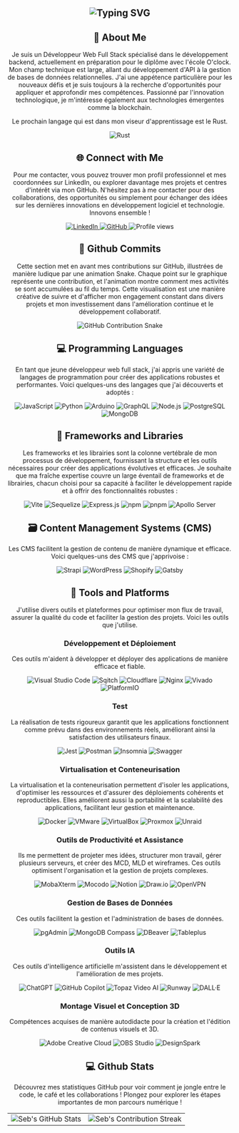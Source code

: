 <section align="center">
  <h1>
    <img
      src="https://readme-typing-svg.herokuapp.com?font=Jetbrains+mono&size=40&duration=3000&color=008000&center=true&vCenter=true&width=435&lines=Hey..+I'm+Seb;This+is..;..my+Github..;"
      alt="Typing SVG"
    />
  </h1>
</section>

<section align="center">
  <h2>📖 About Me</h2>
  <p>
    Je suis un Développeur Web Full Stack spécialisé dans le développement
    backend, actuellement en préparation pour le diplôme avec l'école O'clock.
    Mon champ technique est large, allant du développement d'API à la gestion de
    bases de données relationnelles. J'ai une appétence particulière pour les
    nouveaux défis et je suis toujours à la recherche d'opportunités pour
    appliquer et approfondir mes compétences. Passionné par l'innovation
    technologique, je m'intéresse également aux technologies émergentes comme la
    blockchain.
  </p>
  <p>
    Le prochain langage qui est dans mon viseur d'apprentissage est le Rust.
  </p>
  <section align="center">
    <img
      src="https://img.shields.io/badge/Rust-000000?style=for-the-badge&logo=rust&logoColor=white"
      alt="Rust"
    />
  </section>
</section>

<section align="center">
  <h2 align="center" class="section-heading">🌐 Connect with Me</h2>
  <p>
    Pour me contacter, vous pouvez trouver mon profil professionnel et mes
    coordonnées sur LinkedIn, ou explorer davantage mes projets et centres
    d'intérêt via mon GitHub. N'hésitez pas à me contacter pour des
    collaborations, des opportunités ou simplement pour échanger des idées sur
    les dernières innovations en développement logiciel et technologie. Innovons
    ensemble !
  </p>
  <section align="center">
    <a href="https://www.linkedin.com/in/sébastien-robert-dev">
      <img
        src="https://img.shields.io/badge/SebastienRobert-0077B5?style=for-the-badge&logo=linkedin&logoColor=white"
        alt="LinkedIn"
      />
    </a>
    <a href="https://github.com/Sebdev43">
      <img
        src="https://img.shields.io/badge/View%20on%20GitHub-%230077B5.svg?&style=for-the-badge&logo=github&logoColor=white"
        alt="GitHub"
      />
    </a>
    <img
      src="https://komarev.com/ghpvc/?username=Sebdev43&style=for-the-badge"
      alt="Profile views"
    />
  </section>

  <section align="center">
    <h2>🚀 Github Commits</h2>
    <p>
      Cette section met en avant mes contributions sur GitHub, illustrées de manière ludique par une animation Snake. Chaque point sur le graphique représente une contribution, et l'animation montre comment mes activités se sont accumulées au fil du temps. Cette visualisation est une manière créative de suivre et d'afficher mon engagement constant dans divers projets et mon investissement dans l'amélioration continue et le développement collaboratif.
    </p>
<picture>
  <source media="(prefers-color-scheme: dark)" srcset="https://github.com/Sebdev43/Sebdev43/blob/output/dist/github-snake-dark.svg">
  <source media="(prefers-color-scheme: light)" srcset="https://github.com/Sebdev43/Sebdev43/blob/output/dist/github-snake.svg">
  <img alt="GitHub Contribution Snake" src="https://github.com/Sebdev43/Sebdev43/blob/output/dist/github-snake.svg">
</picture>

  </section>

  <h2 align="center" class="section-heading">💻 Programming Languages</h2>
  <p>
    En tant que jeune développeur web full stack, j'ai appris une variété de
    langages de programmation pour créer des applications robustes et
    performantes. Voici quelques-uns des langages que j'ai découverts et adoptés
    :
  </p>

  <section align="center">
    <img
      src="https://img.shields.io/badge/JavaScript-F7DF1E?style=for-the-badge&logo=javascript&logoColor=black"
      alt="JavaScript"
    />
    <img
      src="https://img.shields.io/badge/Python-3776AB?style=for-the-badge&logo=python&logoColor=white"
      alt="Python"
    />
    <img
      src="https://img.shields.io/badge/Arduino-00979D?style=for-the-badge&logo=arduino&logoColor=white"
      alt="Arduino"
    />
    <img
      src="https://img.shields.io/badge/GraphQL-E10098?style=for-the-badge&logo=graphql&logoColor=white"
      alt="GraphQL"
    />
    <img
      src="https://img.shields.io/badge/Node.js-339933?style=for-the-badge&logo=nodedotjs&logoColor=white"
      alt="Node.js"
    />
    <img
      src="https://img.shields.io/badge/PostgreSQL-336791?style=for-the-badge&logo=postgresql&logoColor=white"
      alt="PostgreSQL"
    />
    <img
      src="https://img.shields.io/badge/MongoDB-47A248?style=for-the-badge&logo=mongodb&logoColor=white"
      alt="MongoDB"
    />
  </section>

  <h2 align="center" class="section-heading">📖 Frameworks and Libraries</h2>
  <p>
    Les frameworks et les librairies sont la colonne vertébrale de mon processus
    de développement, fournissant la structure et les outils nécessaires pour
    créer des applications évolutives et efficaces. Je souhaite que ma fraîche
    expertise couvre un large éventail de frameworks et de librairies, chacun
    choisi pour sa capacité à faciliter le développement rapide et à offrir des
    fonctionnalités robustes :
  </p>
  <section align="center">
    <img
      src="https://img.shields.io/badge/Vite-646CFF?style=for-the-badge&logo=vite&logoColor=white"
      alt="Vite"
    />
    <img
      src="https://img.shields.io/badge/Sequelize-52B0E7?style=for-the-badge&logo=sequelize&logoColor=white"
      alt="Sequelize"
    />
    <img
      src="https://img.shields.io/badge/Express.js-000000?style=for-the-badge&logo=express&logoColor=white"
      alt="Express.js"
    />
    <img
      src="https://img.shields.io/badge/npm-CB3837?style=for-the-badge&logo=npm&logoColor=white"
      alt="npm"
    />
    <img
      src="https://img.shields.io/badge/pnpm-F69220?style=for-the-badge&logo=pnpm&logoColor=white"
      alt="pnpm"
    />
    <img
      src="https://img.shields.io/badge/Apollo_Server-311C87?style=for-the-badge&logo=apollo-graphql&logoColor=white"
      alt="Apollo Server"
    />
  </section>

  <h2 align="center" class="section-heading">
    🗃️ Content Management Systems (CMS)
  </h2>
  <p>
    Les CMS facilitent la gestion de contenu de manière dynamique et efficace.
    Voici quelques-uns des CMS que j'apprivoise :
  </p>
  <section align="center">
    <img
      src="https://img.shields.io/badge/Strapi-2E7EEA?style=for-the-badge&logo=strapi&logoColor=white"
      alt="Strapi"
    />
    <img
      src="https://img.shields.io/badge/WordPress-21759B?style=for-the-badge&logo=wordpress&logoColor=white"
      alt="WordPress"
    />
    <img
      src="https://img.shields.io/badge/Shopify-7AB55C?style=for-the-badge&logo=shopify&logoColor=white"
      alt="Shopify"
    />
    <img
      src="https://img.shields.io/badge/Gatsby-663399?style=for-the-badge&logo=gatsby&logoColor=white"
      alt="Gatsby"
    />
  </section>

  <h2 align="center" class="section-heading">🔧 Tools and Platforms</h2>
  <p>
    J'utilise divers outils et plateformes pour optimiser mon flux de travail,
    assurer la qualité du code et faciliter la gestion des projets. Voici les
    outils que j'utilise.
  </p>

  <h3>Développement et Déploiement</h3>
  <p>
    Ces outils m'aident à développer et déployer des applications de manière
    efficace et fiable.
  </p>
  <section align="center">
    <img
      src="https://img.shields.io/badge/Visual_Studio_Code-007ACC?style=for-the-badge&logo=visual-studio-code&logoColor=white"
      alt="Visual Studio Code"
    />
    <img
      src="https://img.shields.io/badge/Sqitch-232F3E?style=for-the-badge&logo=sqitch&logoColor=white"
      alt="Sqitch"
    />
    <img
      src="https://img.shields.io/badge/Cloudflare-F38020?style=for-the-badge&logo=cloudflare&logoColor=white"
      alt="Cloudflare"
    />
    <img
      src="https://img.shields.io/badge/nginx-009639?style=for-the-badge&logo=nginx&logoColor=white"
      alt="Nginx"
    />
    <img
      src="https://img.shields.io/badge/Vivado-FF6F00?style=for-the-badge&logo=xilinx&logoColor=white"
      alt="Vivado"
    />
    <img
      src="https://img.shields.io/badge/PlatformIO-FF7F32?style=for-the-badge&logo=platformio&logoColor=white"
      alt="PlatformIO"
    />
  </section>

  <h3>Test</h3>
  <p>
    La réalisation de tests rigoureux garantit que les applications fonctionnent
    comme prévu dans des environnements réels, améliorant ainsi la satisfaction
    des utilisateurs finaux.
  </p>

  <section align="center">
    <img
      src="https://img.shields.io/badge/Jest-C21325?style=for-the-badge&logo=jest&logoColor=white"
      alt="Jest"
    />
    <img
      src="https://img.shields.io/badge/Postman-FF6C37?style=for-the-badge&logo=postman&logoColor=white"
      alt="Postman"
    />
    <img
      src="https://img.shields.io/badge/Insomnia-5849BE?style=for-the-badge&logo=insomnia&logoColor=white"
      alt="Insomnia"
    />
    <img src="https://img.shields.io/badge/Swagger-85EA2D?style=for-the-badge&logo=swagger&logoColor=white" alt="Swagger"/>
  </section>

  <h3>Virtualisation et Conteneurisation</h3>
  <p>
    La virtualisation et la conteneurisation permettent d'isoler les
    applications, d'optimiser les ressources et d'assurer des déploiements
    cohérents et reproductibles. Elles améliorent aussi la portabilité et la
    scalabilité des applications, facilitant leur gestion et maintenance.
  </p>

  <section align="center">
    <img
      src="https://img.shields.io/badge/Docker-2496ED?style=for-the-badge&logo=docker&logoColor=white"
      alt="Docker"
    />
    <img
      src="https://img.shields.io/badge/VMware-607078?style=for-the-badge&logo=vmware&logoColor=white"
      alt="VMware"
    />
    <img
      src="https://img.shields.io/badge/VirtualBox-183A61?style=for-the-badge&logo=virtualbox&logoColor=white"
      alt="VirtualBox"
    />
    <img
      src="https://img.shields.io/badge/Proxmox-EC3B83?style=for-the-badge&logo=proxmox&logoColor=white"
      alt="Proxmox"
    />
    <img
      src="https://img.shields.io/badge/Unraid-FF6C37?style=for-the-badge&logo=unraid&logoColor=white"
      alt="Unraid"
    />
  </section>

  <h3>Outils de Productivité et Assistance</h3>
  <p>
    Ils me permettent de projeter mes idées, structurer mon travail, gérer
    plusieurs serveurs, et créer des MCD, MLD et wireframes. Ces outils
    optimisent l'organisation et la gestion de projets complexes.
  </p>

  <section align="center">
    <img
      src="https://img.shields.io/badge/MobaXterm-005F80?style=for-the-badge&logo=mobaxterm&logoColor=white"
      alt="MobaXterm"
    />
    <img
      src="https://img.shields.io/badge/Mocodo-FF5733?style=for-the-badge&logoColor=white"
      alt="Mocodo"
    />
    <img
      src="https://img.shields.io/badge/Notion-000000?style=for-the-badge&logo=notion&logoColor=white"
      alt="Notion"
    />
    <img
      src="https://img.shields.io/badge/Draw.io-FF7700?style=for-the-badge&logo=draw-dot-io&logoColor=white"
      alt="Draw.io"
    />
    <img
      src="https://img.shields.io/badge/OpenVPN-1C1E20?style=for-the-badge&logo=openvpn&logoColor=white"
      alt="OpenVPN"
      />

  </section>

  <h3>Gestion de Bases de Données</h3>
  <p>
    Ces outils facilitent la gestion et l'administration de bases de données.
  </p>
  <section align="center">
    <img
      src="https://img.shields.io/badge/pgAdmin-316192?style=for-the-badge&logo=postgresql&logoColor=white"
      alt="pgAdmin"
    />
    <img
      src="https://img.shields.io/badge/MongoDB_Compass-4DB33D?style=for-the-badge&logo=mongodb&logoColor=white"
      alt="MongoDB Compass"
    />
    <img
      src="https://img.shields.io/badge/DBeaver-EE2D23?style=for-the-badge&logo=dbeaver&logoColor=white"
      alt="DBeaver"
    />
    <img
      src="https://img.shields.io/badge/Tableplus-ED9B33?style=for-the-badge&logo=tableplus&logoColor=white"
      alt="Tableplus"
    />
  </section>

  <h3>Outils IA</h3>
  <p>
    Ces outils d'intelligence artificielle m'assistent dans le développement et
    l'amélioration de mes projets.
  </p>
  <section align="center">
    <img
      src="https://img.shields.io/badge/ChatGPT-34A853?style=for-the-badge&logo=openai&logoColor=white"
      alt="ChatGPT"
    />
    <img
      src="https://img.shields.io/badge/GitHub_Copilot-FCC624?style=for-the-badge&logo=github&logoColor=black"
      alt="GitHub Copilot"
    />
    <img
      src="https://img.shields.io/badge/Topaz_Video_AI-0085CA?style=for-the-badge&logo=topaz&logoColor=white"
      alt="Topaz Video AI"
    />
    <img
      src="https://img.shields.io/badge/Runway-FF5C5C?style=for-the-badge&logo=runway&logoColor=white"
      alt="Runway"
    />
    <img
      src="https://img.shields.io/badge/DALL·E-000000?style=for-the-badge&logo=openai&logoColor=white"
      alt="DALL·E"
    />
  </section>

  <h3>Montage Visuel et Conception 3D</h3>
  <p>
    Compétences acquises de manière autodidacte pour la création et l'édition de
    contenus visuels et 3D.
  </p>
  <section align="center">
    <img
      src="https://img.shields.io/badge/Adobe_Creative_Cloud-FF0000?style=for-the-badge&logo=adobe&logoColor=white"
      alt="Adobe Creative Cloud"
    />
    <img
      src="https://img.shields.io/badge/OBS_Studio-302E31?style=for-the-badge&logo=obsstudio&logoColor=white"
      alt="OBS Studio"
    />
    <img
      src="https://img.shields.io/badge/DesignSpark-005587?style=for-the-badge&logo=rscomponents&logoColor=white"
      alt="DesignSpark"
    />
  </section>

  <h2 align="center" class="section-heading">💻 Github Stats</h2>
  <p>
    Découvrez mes statistiques GitHub pour voir comment je jongle entre le code,
    le café et les collaborations ! Plongez pour explorer les étapes importantes
    de mon parcours numérique !
  </p>

  <table align="center" width="100%" height="100%">
    <tr>
      <td>
        <img
          style="border: none"
          src="https://github-profile-summary-cards.vercel.app/api/cards/profile-details?username=Sebdev43&theme=github_dark"
          alt="Seb's GitHub Stats"
        />
      </td>
      <td>
        <img
          style="border: none"
          src="https://github-readme-streak-stats.herokuapp.com/?user=Sebdev43&theme=merko"
          alt="Seb's Contribution Streak"
        />
      </td>
    </tr>
  </table>
  <table align="center" width="100%" height="100%">
    <tr>
      <td>
        <img
          style="border: none"
          src="https://github-profile-summary-cards.vercel.app/api/cards/stats?username=Sebdev43&theme=github_dark"
          alt="Seb's GitHub Stats"
        />
      </td>
      <td>
        <img
          style="border: none"
          src="https://github-profile-summary-cards.vercel.app/api/cards/productive-time?username=Sebdev43&theme=github_dark&utcOffset=10"
          alt="Seb's GitHub Stats"
        />
      </td>
      <td>
        <img
          style="border: none"
          src="https://github-profile-summary-cards.vercel.app/api/cards/repos-per-language?username=Sebdev43&theme=github_dark"
          alt="Seb's GitHub Stats"
        />
      </td>
      <td>
        <img
          style="border: none"
          src="https://github-profile-summary-cards.vercel.app/api/cards/most-commit-language?username=Sebdev43&theme=github_dark"
          alt="Seb's GitHub Stats"
        />
      </td>
    </tr>
  </table>
</section>
